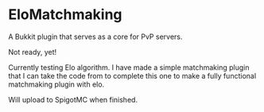 # EloMatchmaking
A Bukkit plugin that serves as a core for PvP servers.

Not ready, yet!

Currently testing Elo algorithm. I have made a simple matchmaking plugin that I can take the code from to complete this one to make a fully functional matchmaking plugin with elo.

Will upload to SpigotMC when finished.
